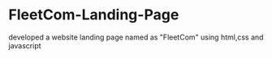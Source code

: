 # FleetCom-Landing-Page
 developed a website landing page named as "FleetCom" using html,css and javascript
